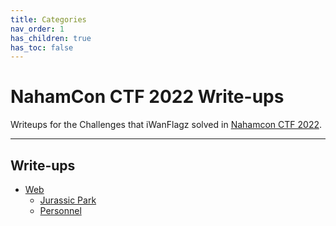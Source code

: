 ```yaml
---
title: Categories
nav_order: 1
has_children: true
has_toc: false
---
```


# NahamCon CTF 2022 Write-ups

Writeups for the Challenges that iWanFlagz solved in [Nahamcon CTF 2022](https://ctftime.org/event/1630).

----

## Write-ups

* [Web](web/index.md)
    * [Jurassic Park](web/jurassic-park.md)
    * [Personnel](personnel.md)
